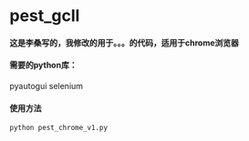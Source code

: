 # pest_gcll


#### 这是李桑写的，我修改的用于。。。的代码，适用于chrome浏览器

#### 需要的python库：
pyautogui
selenium

#### 使用方法
``python pest_chrome_v1.py``
